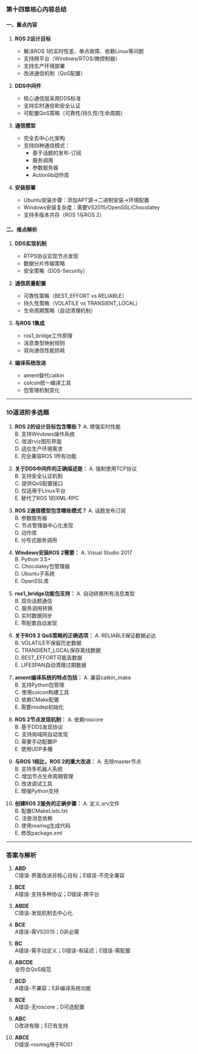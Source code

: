 ### 第十四章核心内容总结

#### 一、重点内容
1. **ROS 2设计目标**
   - 解决ROS 1的实时性差、单点故障、依赖Linux等问题
   - 支持跨平台（Windows/RTOS/微控制器）
   - 支持生产环境部署
   - 改进通信机制（QoS配置）

2. **DDS中间件**
   - 核心通信层采用DDS标准
   - 支持实时通信和安全认证
   - 可配置QoS策略（可靠性/持久性/生命周期）

3. **通信模型**
   - 完全去中心化架构
   - 支持四种通信模式：
     * 基于话题的发布-订阅
     * 服务调用
     * 参数服务器
     * Actionlib动作库

4. **安装部署**
   - Ubuntu安装步骤：添加APT源->二进制安装->环境配置
   - Windows安装复杂度：需要VS2015/OpenSSL/Chocolatey
   - 支持多版本共存（ROS 1与ROS 2）

#### 二、难点解析
1. **DDS实现机制**
   - RTPS协议实现节点发现
   - 数据分片传输策略
   - 安全策略（DDS-Security）

2. **通信质量配置**
   - 可靠性策略（BEST_EFFORT vs RELIABLE）
   - 持久性策略（VOLATILE vs TRANSIENT_LOCAL）
   - 生命周期策略（自动清理机制）

3. **与ROS 1集成**
   - ros1_bridge工作原理
   - 消息类型映射规则
   - 双向通信性能损耗

4. **编译系统改进**
   - ament替代catkin
   - colcon统一编译工具
   - 包管理机制变化

---

### 10道进阶多选题

1. **ROS 2的设计目标包含哪些？**
   A. 增强实时性能  
   B. 支持Windows操作系统  
   C. 改进rviz图形界面  
   D. 适应生产环境需求  
   E. 完全兼容ROS 1所有功能

2. **关于DDS中间件的正确描述是：**
   A. 强制使用TCP协议  
   B. 支持安全认证机制  
   C. 提供QoS配置接口  
   D. 仅适用于Linux平台  
   E. 替代了ROS 1的XML-RPC

3. **ROS 2通信模型包含哪些模式？**
   A. 话题发布订阅  
   B. 参数服务器  
   C. 节点管理器中心化发现  
   D. 动作库  
   E. 分布式服务调用

4. **Windows安装ROS 2需要：**
   A. Visual Studio 2017  
   B. Python 3.5+  
   C. Chocolatey包管理器  
   D. Ubuntu子系统  
   E. OpenSSL库

5. **ros1_bridge功能包支持：**
   A. 自动转换所有消息类型  
   B. 双向话题通信  
   C. 服务调用转换  
   D. 实时数据同步  
   E. 零配置自动发现

6. **关于ROS 2 QoS策略的正确选项：**
   A. RELIABLE保证数据必达  
   B. VOLATILE不保留历史数据  
   C. TRANSIENT_LOCAL保存离线数据  
   D. BEST_EFFORT可能丢数据  
   E. LIFESPAN自动清理过期数据

7. **ament编译系统的特点包括：**
   A. 兼容catkin_make  
   B. 支持Python包管理  
   C. 使用colcon构建工具  
   D. 依赖CMake配置  
   E. 需要rosdep初始化

8. **ROS 2节点发现机制：**
   A. 依赖roscore  
   B. 基于DDS发现协议  
   C. 支持局域网自动发现  
   D. 需要手动配置IP  
   E. 使用UDP多播

9. **与ROS 1相比，ROS 2的重大改进：**
   A. 去除master节点  
   B. 支持多机器人系统  
   C. 增加节点生命周期管理  
   D. 改进调试工具  
   E. 增强Python支持

10. **创建ROS 2服务的正确步骤：**
    A. 定义.srv文件  
    B. 配置CMakeLists.txt  
    C. 注册消息依赖  
    D. 使用rosmsg生成代码  
    E. 修改package.xml

---

### 答案与解析

1. **ABD**  
   C错误-界面改进非核心目标；E错误-不完全兼容

2. **BCE**  
   A错误-支持多种协议；D错误-跨平台

3. **ABDE**  
   C错误-发现机制去中心化

4. **BCE**  
   A错误-需VS2015；D非必需

5. **BC**  
   A错误-需手动定义；D错误-有延迟；E错误-需配置

6. **ABCDE**  
   全符合QoS规范

7. **BCD**  
   A错误-不兼容；E非编译系统功能

8. **BCE**  
   A错误-无roscore；D可选配置

9. **ABC**  
   D改进有限；E已有支持

10. **ABCE**  
    D错误-rosmsg用于ROS1